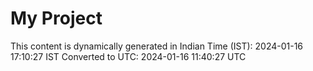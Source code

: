 # My Project

This content is dynamically generated in Indian Time (IST): 2024-01-16 17:10:27 IST
Converted to UTC: 2024-01-16 11:40:27 UTC
